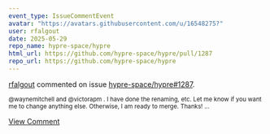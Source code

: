 ```yaml
---
event_type: IssueCommentEvent
avatar: "https://avatars.githubusercontent.com/u/16548275?"
user: rfalgout
date: 2025-05-29
repo_name: hypre-space/hypre
html_url: https://github.com/hypre-space/hypre/pull/1287
repo_url: https://github.com/hypre-space/hypre
---
```


<a href='https://github.com/rfalgout' target='_blank'>rfalgout</a> commented on issue <a href='https://github.com/hypre-space/hypre/pull/1287' target='_blank'>hypre-space/hypre#1287</a>.

<small>@waynemitchell and @victorapm .  I have done the renaming, etc.  Let me know if you want me to change anything else.  Otherwise, I am ready to merge.  Thanks!...</small>

<a href='https://github.com/hypre-space/hypre/pull/1287' target='_blank'>View Comment</a>